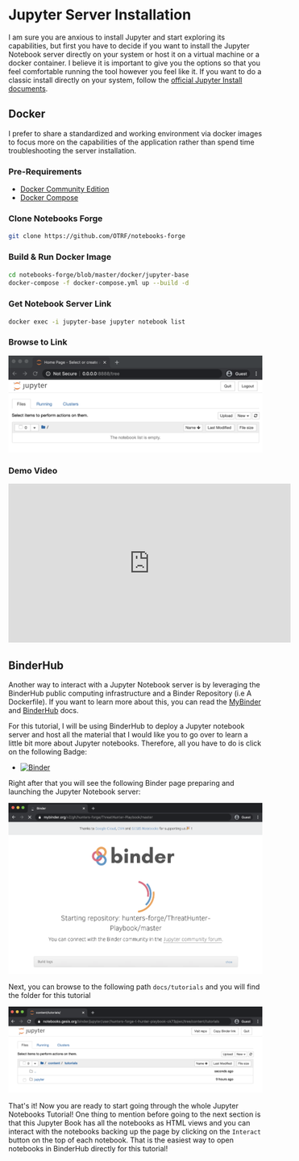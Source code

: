 # Jupyter Server Installation

I am sure you are anxious to install Jupyter and start exploring its capabilities, but first you have to decide if you want to install the Jupyter Notebook server directly on your system or host it on a virtual machine or a docker container.
I believe it is important to give you the options so that you feel comfortable running the tool however you feel like it. If you want to do a classic install directly on your system, follow the [official Jupyter Install documents](https://jupyter.org/install).

## Docker

I prefer to share a standardized and working environment via docker images to focus more on the capabilities of the application rather than spend time troubleshooting the server installation.

### Pre-Requirements

* [Docker Community Edition](https://docs.docker.com/install/linux/docker-ce/binaries/)
* [Docker Compose](https://docs.docker.com/compose/install/)

### Clone Notebooks Forge

```bash
git clone https://github.com/OTRF/notebooks-forge
```

### Build & Run Docker Image

```bash
cd notebooks-forge/blob/master/docker/jupyter-base
docker-compose -f docker-compose.yml up --build -d

```

### Get Notebook Server Link

```bash
docker exec -i jupyter-base jupyter notebook list
```

### Browse to Link

![](../../images/JUPYTER_NOTEBOOK_SERVER.png)

### Demo Video

<iframe width="560" height="315" src="https://www.youtube.com/embed/KVR1_cVlLRE" frameborder="0" allow="accelerometer; autoplay; encrypted-media; gyroscope; picture-in-picture" allowfullscreen></iframe>

## BinderHub

Another way to interact with a Jupyter Notebook server is by leveraging the BinderHub public computing infrastructure and a Binder Repository (i.e A Dockerfile). If you want to learn more about this, you can read the [MyBinder](https://mybinder.readthedocs.io/en/latest/index.html) and [BinderHub](https://binderhub.readthedocs.io/en/latest/overview.html) docs.

For this tutorial, I will be using BinderHub to deploy a Jupyter notebook server and host all the material that I would like you to go over to learn a little bit more about Jupyter notebooks. Therefore, all you have to do is click on the following Badge:

* [![Binder](https://mybinder.org/badge_logo.svg)](https://mybinder.org/v2/gh/OTRF/infosec-jupyter-book/master)

Right after that you will see the following Binder page preparing and launching the Jupyter Notebook server:

![](../../images/JUPYTER_NOTEBOOK_BINDERHUB.png)

Next, you can browse to the following path `docs/tutorials` and you will find the folder for this tutorial

![](../../images/JUPYTER_NOTEBOOK_TUTORIALS.png)

That's it! Now you are ready to start going through the whole Jupyter Notebooks Tutorial! One thing to mention before going to the next section is that this Jupyter Book has all the notebooks as HTML views and you can interact with the notebooks backing up the page by clicking on the `Interact` button on the top of each notebook. That is the easiest way to open notebooks in BinderHub directly for this tutorial!
